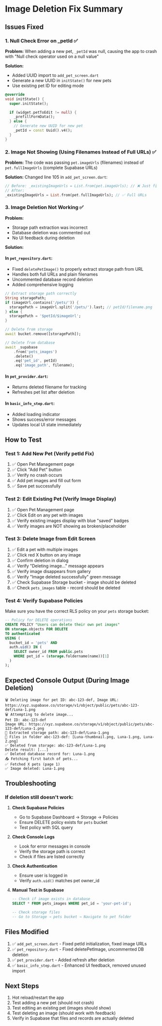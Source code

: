 # Image Deletion Fix Summary

## Issues Fixed

### 1. **Null Check Error on \_petId** ✅

**Problem:** When adding a new pet, `_petId` was null, causing the app to crash with "Null check operator used on a null value"

**Solution:**

- Added UUID import to `add_pet_screen.dart`
- Generate a new UUID in `initState()` for new pets
- Use existing pet ID for editing mode

```dart
@override
void initState() {
  super.initState();

  if (widget.petToEdit != null) {
    _prefillFormData();
  } else {
    // Generate new UUID for new pet
    _petId = const Uuid().v4();
  }
}
```

### 2. **Image Not Showing (Using Filenames Instead of Full URLs)** ✅

**Problem:** The code was passing `pet.imageUrls` (filenames) instead of `pet.fullImageUrls` (complete Supabase URLs)

**Solution:** Changed line 105 in `add_pet_screen.dart`:

```dart
// Before: _existingImageUrls = List.from(pet.imageUrls); // ❌ Just filenames
// After:
_existingImageUrls = List.from(pet.fullImageUrls); // ✅ Full URLs
```

### 3. **Image Deletion Not Working** ✅

**Problem:**

- Storage path extraction was incorrect
- Database deletion was commented out
- No UI feedback during deletion

**Solution:**

#### In `pet_repository.dart`:

- Fixed `deletePetImage()` to properly extract storage path from URL
- Handles both full URLs and plain filenames
- Uncommented database record deletion
- Added comprehensive logging

```dart
// Extract storage path correctly
String storagePath;
if (imageUrl.contains('/pets/')) {
  storagePath = imageUrl.split('/pets/').last; // petId/filename.png
} else {
  storagePath = '$petId/$imageUrl';
}

// Delete from storage
await bucket.remove([storagePath]);

// Delete from database
await _supabase
    .from('pets_images')
    .delete()
    .eq('pet_id', petId)
    .eq('image_path', filename);
```

#### In `pet_provider.dart`:

- Returns deleted filename for tracking
- Refreshes pet list after deletion

#### In `basic_info_step.dart`:

- Added loading indicator
- Shows success/error messages
- Updates local UI state immediately

## How to Test

### Test 1: Add New Pet (Verify petId Fix)

1. ✅ Open Pet Management page
2. ✅ Click "Add Pet" button
3. ✅ Verify no crash occurs
4. ✅ Add pet images and fill out form
5. ✅ Save pet successfully

### Test 2: Edit Existing Pet (Verify Image Display)

1. ✅ Open Pet Management page
2. ✅ Click Edit on any pet with images
3. ✅ Verify existing images display with blue "saved" badges
4. ✅ Verify images are NOT showing as broken/placeholder

### Test 3: Delete Image from Edit Screen

1. ✅ Edit a pet with multiple images
2. ✅ Click red X button on any image
3. ✅ Confirm deletion in dialog
4. ✅ Verify "Deleting image..." message appears
5. ✅ Verify image disappears from gallery
6. ✅ Verify "Image deleted successfully" green message
7. ✅ Check Supabase Storage bucket - image should be deleted
8. ✅ Check `pets_images` table - record should be deleted

### Test 4: Verify Supabase Policies

Make sure you have the correct RLS policy on your `pets` storage bucket:

```sql
-- Policy for DELETE operations
CREATE POLICY "Users can delete their own pet images"
ON storage.objects FOR DELETE
TO authenticated
USING (
  bucket_id = 'pets' AND
  auth.uid() IN (
    SELECT owner_id FROM public.pets
    WHERE pet_id = (storage.foldername(name))[1]
  )
);
```

## Expected Console Output (During Image Deletion)

```
🗑️ Deleting image for pet ID: abc-123-def, Image URL: https://xyz.supabase.co/storage/v1/object/public/pets/abc-123-def/Luna-1.png
🗑️ Attempting to delete image...
Pet ID: abc-123-def
Image URL: https://xyz.supabase.co/storage/v1/object/public/pets/abc-123-def/Luna-1.png
📍 Extracted storage path: abc-123-def/Luna-1.png
📂 Files in folder abc-123-def: [Luna-thumbnail.png, Luna-1.png, Luna-2.png]
✅ Deleted from storage: abc-123-def/Luna-1.png
Delete result: [...]
✅ Deleted database record for: Luna-1.png
📤 Fetching first batch of pets...
✅ Fetched X pets (page 1)
✅ Image deleted: Luna-1.png
```

## Troubleshooting

### If deletion still doesn't work:

1. **Check Supabase Policies**

   - Go to Supabase Dashboard → Storage → Policies
   - Ensure DELETE policy exists for `pets` bucket
   - Test policy with SQL query

2. **Check Console Logs**

   - Look for error messages in console
   - Verify the storage path is correct
   - Check if files are listed correctly

3. **Check Authentication**

   - Ensure user is logged in
   - Verify `auth.uid()` matches pet owner_id

4. **Manual Test in Supabase**

   ```sql
   -- Check if image exists in database
   SELECT * FROM pets_images WHERE pet_id = 'your-pet-id';

   -- Check storage files
   -- Go to Storage → pets bucket → Navigate to pet folder
   ```

## Files Modified

1. ✅ `add_pet_screen.dart` - Fixed petId initialization, fixed image URLs
2. ✅ `pet_repository.dart` - Fixed deletePetImage, uncommented DB deletion
3. ✅ `pet_provider.dart` - Added refresh after deletion
4. ✅ `basic_info_step.dart` - Enhanced UI feedback, removed unused import

## Next Steps

1. Hot reload/restart the app
2. Test adding a new pet (should not crash)
3. Test editing an existing pet (images should show)
4. Test deleting an image (should work with feedback)
5. Verify in Supabase that files and records are actually deleted

